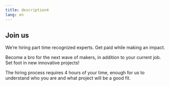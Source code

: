 ```yaml
---
title: description4
lang: en
---
```


## Join us

We’re hiring part time recognized experts. Get paid while making an impact.

Become a bro for the next wave of makers, in addition to your current job. Set foot in new innovative projects!

The hiring process requires 4 hours of your time, enough for us to understand who you are and what project will be a good fit.
